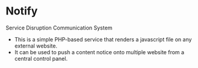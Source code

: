# Notify
Service Disruption Communication System

- This is a simple PHP-based service that renders a javascript file on any external website. 
- It can be used to push a content notice onto multiple website from a central control panel.
